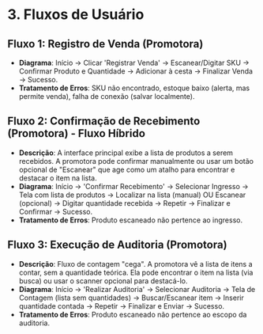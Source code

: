 # 3. Fluxos de Usuário

## Fluxo 1: Registro de Venda (Promotora)
- **Diagrama**: Início -> Clicar 'Registrar Venda' -> Escanear/Digitar SKU -> Confirmar Produto e Quantidade -> Adicionar à cesta -> Finalizar Venda -> Sucesso.
- **Tratamento de Erros**: SKU não encontrado, estoque baixo (alerta, mas permite venda), falha de conexão (salvar localmente).

## Fluxo 2: Confirmação de Recebimento (Promotora) - Fluxo Híbrido
- **Descrição**: A interface principal exibe a lista de produtos a serem recebidos. A promotora pode confirmar manualmente ou usar um botão opcional de "Escanear" que age como um atalho para encontrar e destacar o item na lista.
- **Diagrama**: Início -> 'Confirmar Recebimento' -> Selecionar Ingresso -> Tela com lista de produtos -> Localizar na lista (manual) OU Escanear (opcional) -> Digitar quantidade recebida -> Repetir -> Finalizar e Confirmar -> Sucesso.
- **Tratamento de Erros**: Produto escaneado não pertence ao ingresso.

## Fluxo 3: Execução de Auditoria (Promotora)
- **Descrição**: Fluxo de contagem "cega". A promotora vê a lista de itens a contar, sem a quantidade teórica. Ela pode encontrar o item na lista (via busca) ou usar o scanner opcional para destacá-lo.
- **Diagrama**: Início -> 'Realizar Auditoria' -> Selecionar Auditoria -> Tela de Contagem (lista sem quantidades) -> Buscar/Escanear item -> Inserir quantidade contada -> Repetir -> Finalizar e Enviar -> Sucesso.
- **Tratamento de Erros**: Produto escaneado não pertence ao escopo da auditoria.
